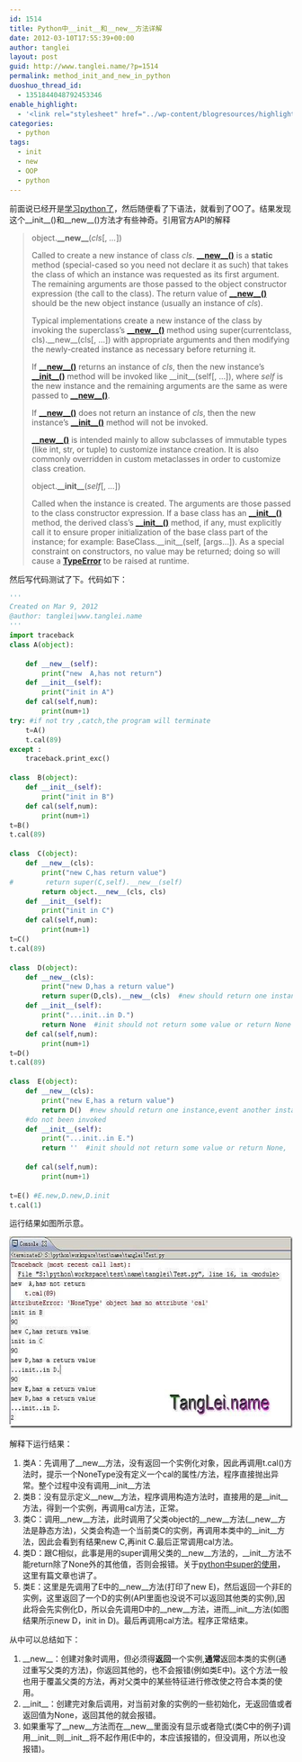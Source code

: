 ```yaml
---
id: 1514
title: Python中__init__和__new__方法详解
date: 2012-03-10T17:55:39+00:00
author: tanglei
layout: post
guid: http://www.tanglei.name/?p=1514
permalink: method_init_and_new_in_python
duoshuo_thread_id:
  - 1351844048792453346
enable_highlight:
  - '<link rel="stylesheet" href="../wp-content/blogresources/highlightconfig/highlight.default.min.css"><script src="../wp-content/blogresources/highlightconfig/jquery-2.1.4.min.js"></script><script src="../wp-content/blogresources/highlightconfig/enable_highlight.js"></script>'
categories:
  - python
tags:
  - init
  - new
  - OOP
  - python
---
```

前面说已经开是[学习python了](http://www.tanglei.name/start-to-learn-python/)，然后随便看了下语法，就看到了OO了。结果发现这个\_\_init\_\_()和\_\_new\_\_()方法才有些神奇。引用官方API的解释

> object.**\_\_new\_\_**(_cls_[, _&#8230;_])
> 
> Called to create a new instance of class _cls_. [**\_\_new\_\_()**](http://docs.python.org/py3k/reference/datamodel.html?highlight=__new__#object.__new__) is a **static** method (special-cased so you need not declare it as such) that takes the class of which an instance was requested as its first argument. The remaining arguments are those passed to the object constructor expression (the call to the class). The return value of [**\_\_new\_\_()**](http://docs.python.org/py3k/reference/datamodel.html?highlight=__new__#object.__new__) should be the new object instance (usually an instance of _cls_).
> 
> Typical implementations create a new instance of the class by invoking the superclass’s [**\_\_new\_\_()**](http://docs.python.org/py3k/reference/datamodel.html?highlight=__new__#object.__new__) method using super(currentclass, cls).\_\_new\_\_(cls[, &#8230;]) with appropriate arguments and then modifying the newly-created instance as necessary before returning it.
> 
> If [**\_\_new\_\_()**](http://docs.python.org/py3k/reference/datamodel.html?highlight=__new__#object.__new__) returns an instance of _cls_, then the new instance’s [**\_\_init\_\_()**](http://docs.python.org/py3k/reference/datamodel.html?highlight=__new__#object.__init__) method will be invoked like \_\_init\_\_(self[, &#8230;]), where _self_ is the new instance and the remaining arguments are the same as were passed to [**\_\_new\_\_()**](http://docs.python.org/py3k/reference/datamodel.html?highlight=__new__#object.__new__).
> 
> If [**\_\_new\_\_()**](http://docs.python.org/py3k/reference/datamodel.html?highlight=__new__#object.__new__) does not return an instance of _cls_, then the new instance’s [**\_\_init\_\_()**](http://docs.python.org/py3k/reference/datamodel.html?highlight=__new__#object.__init__) method will not be invoked.
> 
> [**\_\_new\_\_()**](http://docs.python.org/py3k/reference/datamodel.html?highlight=__new__#object.__new__) is intended mainly to allow subclasses of immutable types (like int, str, or tuple) to customize instance creation. It is also commonly overridden in custom metaclasses in order to customize class creation.
> 
> object.**\_\_init\_\_**(_self_[, _&#8230;_])
> 
> Called when the instance is created. The arguments are those passed to the class constructor expression. If a base class has an [**\_\_init\_\_()**](http://docs.python.org/py3k/reference/datamodel.html?highlight=__new__#object.__init__) method, the derived class’s [**\_\_init\_\_()**](http://docs.python.org/py3k/reference/datamodel.html?highlight=__new__#object.__init__) method, if any, must explicitly call it to ensure proper initialization of the base class part of the instance; for example: BaseClass.\_\_init\_\_(self, [args&#8230;]). As a special constraint on constructors, no value may be returned; doing so will cause a [**TypeError**](http://docs.python.org/py3k/library/exceptions.html#TypeError) to be raised at runtime.

然后写代码测试了下。代码如下：

```python
'''
Created on Mar 9, 2012
@author: tanglei|www.tanglei.name
'''
import traceback
class A(object):

    def __new__(self):
        print("new  A,has not return")
    def __init__(self):
        print("init in A")
    def cal(self,num):
        print(num+1)
try: #if not try ,catch,the program will terminate
    t=A()
    t.cal(89)
except :
    traceback.print_exc()

class  B(object):
    def __init__(self):
        print("init in B")
    def cal(self,num):
        print(num+1)   
t=B()
t.cal(89)

class  C(object):
    def __new__(cls):
        print("new C,has return value")
#        return super(C,self).__new__(self)
        return object.__new__(cls, cls)
    def __init__(self):
        print("init in C")
    def cal(self,num):
        print(num+1)   
t=C()
t.cal(89)

class  D(object):
    def __new__(cls):
        print("new D,has a return value")
        return super(D,cls).__new__(cls)  #new should return one instance
    def __init__(self):
        print("...init..in D.")
        return None  #init should not return some value or return None
    def cal(self,num):
        print(num+1)   
t=D()
t.cal(89)

class  E(object):
    def __new__(cls):
        print("new E,has a return value")
        return D()  #new should return one instance,event another instance
    #do not been invoked
    def __init__(self):
        print("...init..in E.")
        return ''  #init should not return some value or return None,
    
    def cal(self,num):
        print(num+1)   

t=E() #E.new,D.new,D.init
t.cal(1)
```

运行结果如图所示意。

[<img style="display: inline; border: 0px;" title="python_init__new__method 1" src="/wp-content/uploads/2012/03/python_init__new__method1_thumb.jpg" alt="python_init__new__method 1" width="641" height="341" border="0" data-pinit="registered" />](/wp-content/uploads/2012/03/python_init__new__method1.jpg)

解释下运行结果：

  1. 类A：先调用了\_\_new\_\_方法，没有返回一个实例化对象，因此再调用t.cal()方法时，提示一个NoneType没有定义一个cal的属性/方法，程序直接抛出异常。整个过程中没有调用\_\_init\_\_方法
  2. 类B：没有显示定义\_\_new\_\_方法，程序调用构造方法时，直接用的是\_\_init\_\_方法，得到一个实例，再调用cal方法，正常。
  3. 类C：调用\_\_new\_\_方法，此时调用了父类object的\_\_new\_\_方法(\_\_new\_\_方法是静态方法)，父类会构造一个当前类C的实例，再调用本类中的\_\_init\_\_方法，因此会看到有结果new C,再init C.最后正常调用cal方法。
  4. 类D：跟C相似，此事是用的super调用父类的\_\_new\_\_方法的，\_\_init\_\_方法不能return除了None外的其他值，否则会报错。关于[python中super的使用](http://www.cnblogs.com/lovemo1314/archive/2011/05/03/2035005.html)，这里有篇文章也讲了。
  5. 类E：这里是先调用了E中的\_\_new\_\_方法(打印了new E)，然后返回一个非E的实例，这里返回了一个D的实例(API里面也没说不可以返回其他类的实例),因此将会先实例化D，所以会先调用D中的\_\_new\_\_方法，进而\_\_init\_\_方法(如图结果所示new D，init in D)。最后再调用cal方法。程序正常结束。

从中可以总结如下：

  1. \_\_new\_\_：创建对象时调用，但必须得**返回**一个实例,**通常**返回本类的实例(通过重写父类的方法)，你返回其他的，也不会报错(例如类E中)。这个方法一般也用于覆盖父类的方法，再对父类中的某些特征进行修改使之符合本类的使用。
  2. \_\_init\_\_：创建完对象后调用，对当前对象的实例的一些初始化，无返回值或者返回值为None，返回其他的就会报错。
  3. 如果重写了\_\_new\_\_方法而在\_\_new\_\_里面没有显示或者隐式(类C中的例子)调用\_\_init\_\_则\_\_init\_\_将不起作用(E中的，本应该报错的，但没调用，所以也没报错)。
